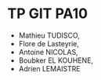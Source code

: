 # TP GIT PA10

- Mathieu TUDISCO,
- Flore de Lasteyrie,
- Antoine NICOLAS,
- Boubker EL KOUHENE,
- Adrien LEMAISTRE


